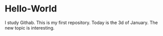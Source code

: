 # Hello-World
I study Githab. This is my first repository.
Today is the 3d of January. The new topic is interesting.
